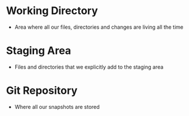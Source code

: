 # Working Directory
- Area where all our files, directories and changes are living all the time

# Staging Area
- Files and directories that we explicitly add to the staging area

# Git Repository
- Where all our snapshots are stored